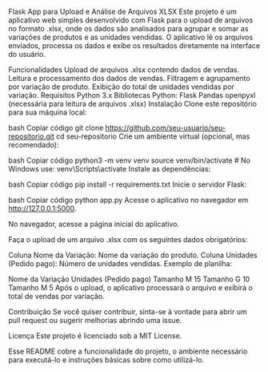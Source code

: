 Flask App para Upload e Análise de Arquivos XLSX
Este projeto é um aplicativo web simples desenvolvido com Flask para o upload de arquivos no formato .xlsx, onde os dados são analisados para agrupar e somar as variações de produtos e as unidades vendidas. O aplicativo lê os arquivos enviados, processa os dados e exibe os resultados diretamente na interface do usuário.

Funcionalidades
Upload de arquivos .xlsx contendo dados de vendas.
Leitura e processamento dos dados de vendas.
Filtragem e agrupamento por variação de produto.
Exibição do total de unidades vendidas por variação.
Requisitos
Python 3.x
Bibliotecas Python:
Flask
Pandas
openpyxl (necessária para leitura de arquivos .xlsx)
Instalação
Clone este repositório para sua máquina local:

bash
Copiar código
git clone https://github.com/seu-usuario/seu-repositorio.git
cd seu-repositorio
Crie um ambiente virtual (opcional, mas recomendado):

bash
Copiar código
python3 -m venv venv
source venv/bin/activate  # No Windows use: venv\Scripts\activate
Instale as dependências:

bash
Copiar código
pip install -r requirements.txt
Inicie o servidor Flask:

bash
Copiar código
python app.py
Acesse o aplicativo no navegador em http://127.0.0.1:5000.


No navegador, acesse a página inicial do aplicativo.

Faça o upload de um arquivo .xlsx com os seguintes dados obrigatórios:

Coluna Nome da Variação: Nome da variação do produto.
Coluna Unidades (Pedido pago): Número de unidades vendidas.
Exemplo de planilha:

Nome da Variação	Unidades (Pedido pago)
Tamanho M	15
Tamanho G	10
Tamanho M	5
Após o upload, o aplicativo processará o arquivo e exibirá o total de vendas por variação.

Contribuição
Se você quiser contribuir, sinta-se à vontade para abrir um pull request ou sugerir melhorias abrindo uma issue.

Licença
Este projeto é licenciado sob a MIT License.

Esse README cobre a funcionalidade do projeto, o ambiente necessário para executá-lo e instruções básicas sobre como utilizá-lo.
